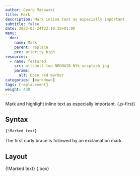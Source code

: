 ```yaml
---
author: Georg Makowski
title: Mark
description: Mark inline text as especially important
subtitle: false
date: 2023-03-24T22:10:35+01:00 
menu:
  doc:
    name: Mark
    parent: replace
    pre: priority_high
resources:
  - name: featured
    src: mitchell-luo-NROHA1B-NYk-unsplash.jpg
    params:
      alt: Open red marker
categories: [markdown]
tags: [replacement]
weight: 430
---
```


Mark and highlight inline text as especially important.
{.p-first}
<!--more-->

## Syntax

```md {.left}
{‍!Marked text} 
```

The first curly brace is followed by an exclamation mark.

## Layout

{!Marked text}
{.box}